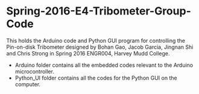 # Spring-2016-E4-Tribometer-Group-Code
This holds the Arduino code and Python GUI program for controlling the Pin-on-disk Tribometer designed by Bohan Gao, Jacob Garcia, Jingnan Shi and Chris Strong in Spring 2016 ENGR004, Harvey Mudd College.


- Arduino folder contains all the embedded codes relevant to the Arduino microcontroller.
- Python_UI folder contains all the codes for the Python GUI on the computer.

